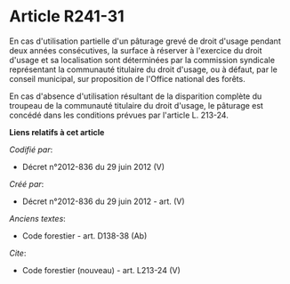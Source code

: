 # Article R241-31

En cas d'utilisation partielle d'un pâturage grevé de droit d'usage pendant deux années consécutives, la surface à réserver à
l'exercice du droit d'usage et sa localisation sont déterminées par la commission syndicale représentant la communauté
titulaire du droit d'usage, ou à défaut, par le conseil municipal, sur proposition de l'Office national des forêts.

En cas d'absence d'utilisation résultant de la disparition complète du troupeau de la communauté titulaire du droit d'usage,
le pâturage est concédé dans les conditions prévues par l'article L. 213-24.

**Liens relatifs à cet article**

_Codifié par_:

  - Décret n°2012-836 du 29 juin 2012 (V)

_Créé par_:

  - Décret n°2012-836 du 29 juin 2012 - art. (V)

_Anciens textes_:

  - Code forestier - art. D138-38 (Ab)

_Cite_:

  - Code forestier (nouveau) - art. L213-24 (V)
